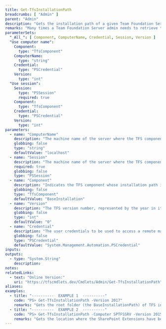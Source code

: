 ```yaml
---
title: Get-TfsInstallationPath
breadcrumbs: [ "Admin" ]
parent: "Admin"
description: "Gets the installation path of a given Team Foundation Server component."
remarks: "Many times a Team Foundation Server admin needs to retrieve the location where TFS is actually installed. That can be useful, for instance, to locate tools like TfsSecurity or TfsServiceControl. That information is recorded at setup time, in a well-known location in the Windows Registry of the server where TFS is installed."
parameterSets: 
  "_All_": [ Component, ComputerName, Credential, Session, Version ] 
  "Use computer name":  
    Component: 
      type: "TfsComponent"  
    ComputerName: 
      type: "string"  
    Credential: 
      type: "PSCredential"  
    Version: 
      type: "int"  
  "Use session":  
    Session: 
      type: "PSSession"  
      required: true  
    Component: 
      type: "TfsComponent"  
    Credential: 
      type: "PSCredential"  
    Version: 
      type: "int" 
parameters: 
  - name: "ComputerName" 
    description: "The machine name of the server where the TFS component is installed. It must be properly configured for PowerShell Remoting in case it's a remote machine. Optionally, a System.Management.Automation.Runspaces.PSSession object pointing to a previously opened PowerShell Remote session can be provided instead. When omitted, defaults to the local machine where the script is being run" 
    globbing: false 
    type: "string" 
    defaultValue: "localhost" 
  - name: "Session" 
    description: "The machine name of the server where the TFS component is installed. It must be properly configured for PowerShell Remoting in case it's a remote machine. Optionally, a System.Management.Automation.Runspaces.PSSession object pointing to a previously opened PowerShell Remote session can be provided instead. When omitted, defaults to the local machine where the script is being run" 
    required: true 
    globbing: false 
    type: "PSSession" 
  - name: "Component" 
    description: "Indicates the TFS component whose installation path is being searched for. For the main TFS installation directory, use BaseInstallation. When omitted, defaults to BaseInstallation.Possible values: BaseInstallation, ApplicationTier, SharePointExtensions, TeamBuild, Tools, VersionControlProxy" 
    globbing: false 
    type: "TfsComponent" 
    defaultValue: "BaseInstallation" 
  - name: "Version" 
    description: "The TFS version number, represented by the year in its name. For e.g. TFS 2015, use \"2015\". When omitted, will default to the newest installed version of TFS / Azure DevOps Server" 
    globbing: false 
    type: "int" 
    defaultValue: "0" 
  - name: "Credential" 
    description: "The user credentials to be used to access a remote machine. Those credentials must have the required permission to execute a PowerShell Remote session on that computer and also the permission to access the Windows Registry." 
    globbing: false 
    type: "PSCredential" 
    defaultValue: "System.Management.Automation.PSCredential"
inputs: 
outputs: 
  - type: "System.String" 
    description: 
notes: 
relatedLinks: 
  - text: "Online Version:" 
    uri: "https://tfscmdlets.dev/Cmdlets/Admin/Get-TfsInstallationPath"
aliases: 
examples: 
  - title: "----------  EXAMPLE 1  ----------" 
    code: "PS> Get-TfsInstallationPath -Version 2017" 
    remarks: "Gets the root folder (the BaseInstallationPath) of TFS in the local server where the cmdlet is being run" 
  - title: "----------  EXAMPLE 2  ----------" 
    code: "PS> Get-TfsInstallationPath -Computer SPTFSSRV -Version 2015 -Component SharepointExtensions -Credentials (Get-Credentials)" 
    remarks: "Gets the location where the SharePoint Extensions have been installed in the remote server SPTFSSRV, prompting for admin credentials to be used for establishing a PS Remoting session to the server"
---
```

